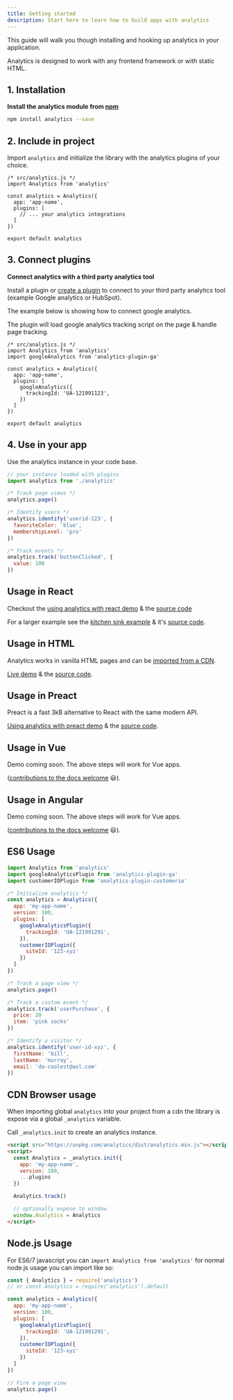 ```yaml
---
title: Getting started
description: Start here to learn how to build apps with analytics
---
```


This guide will walk you though installing and hooking up analytics in your application.

Analytics is designed to work with any frontend framework or with static HTML.

## 1. Installation

**Install the analytics module from [npm](https://www.npmjs.com/package/analytics)**

```bash
npm install analytics --save
```

## 2. Include in project

Import `analytics` and initialize the library with the analytics plugins of your choice.

```js{2}
/* src/analytics.js */
import Analytics from 'analytics'

const analytics = Analytics({
  app: 'app-name',
  plugins: [
    // ... your analytics integrations
  ]
})

export default analytics
```

## 3. Connect plugins

**Connect analytics with a third party analytics tool**

Install a plugin or [create a plugin](http://getanalytics.io/plugins/writing-plugins) to connect to your third party analytics tool (example Google analytics or HubSpot).

The example below is showing how to connect google analytics.

The plugin will load google analytics tracking script on the page & handle page tracking.

```js{7-11}
/* src/analytics.js */
import Analytics from 'analytics'
import googleAnalytics from 'analytics-plugin-ga'

const analytics = Analytics({
  app: 'app-name',
  plugins: [
    googleAnalytics({
      trackingId: 'UA-121991123',
    })
  ]
})

export default analytics
```

## 4. Use in your app

Use the analytics instance in your code base.

```js
// your instance loaded with plugins
import analytics from './analytics'

/* Track page views */
analytics.page()

/* Identify users */
analytics.identify('userid-123', {
  favoriteColor: 'blue',
  membershipLevel: 'pro'
})

/* Track events */
analytics.track('buttonClicked', {
  value: 100
})
```

## Usage in React

Checkout the [using analytics with react demo](https://analytics-react-example.netlify.com/) & the [source code](https://github.com/DavidWells/analytics/tree/master/examples/react)

For a larger example see the [kitchen sink example](https://analytics-demo.netlify.com) & it's [source code](https://github.com/DavidWells/analytics/tree/master/examples/demo).

## Usage in HTML

Analytics works in vanilla HTML pages and can be [imported from a CDN](#cdn-browser-usage).

[Live demo](https://analytics-html-example.netlify.com/) & the [source code](https://github.com/DavidWells/analytics/tree/master/examples/vanilla-html).

## Usage in Preact

Preact is a fast 3kB alternative to React with the same modern API.

[Using analytics with preact demo](https://analytics-preact-example.netlify.com/) & the [source code](https://github.com/DavidWells/analytics/tree/master/examples/preact).

## Usage in Vue

Demo coming soon. The above steps will work for Vue apps.

([contributions to the docs welcome](https://github.com/DavidWells/analytics/tree/master/examples) 😃).

## Usage in Angular

Demo coming soon. The above steps will work for Vue apps.

([contributions to the docs welcome](https://github.com/DavidWells/analytics/tree/master/examples) 😃).

## ES6 Usage

```js
import Analytics from 'analytics'
import googleAnalyticsPlugin from 'analytics-plugin-ga'
import customerIOPlugin from 'analytics-plugin-customerio'

/* Initialize analytics */
const analytics = Analytics({
  app: 'my-app-name',
  version: 100,
  plugins: [
    googleAnalyticsPlugin({
      trackingId: 'UA-121991291',
    }),
    customerIOPlugin({
      siteId: '123-xyz'
    })
  ]
})

/* Track a page view */
analytics.page()

/* Track a custom event */
analytics.track('userPurchase', {
  price: 20
  item: 'pink socks'
})

/* Identify a visitor */
analytics.identify('user-id-xyz', {
  firstName: 'bill',
  lastName: 'murray',
  email: 'da-coolest@aol.com'
})
```


## CDN Browser usage

When importing global `analytics` into your project from a cdn the library is expose via a global `_analytics` variable.

Call `_analytics.init` to create an analytics instance.

```html
<script src="https://unpkg.com/analytics/dist/analytics.min.js"></script>
<script>
  const Analytics = _analytics.init({
    app: 'my-app-name',
    version: 100,
    ...plugins
  })

  Analytics.track()

  // optionally expose to window
  window.Analytics = Analytics
</script>
```


## Node.js Usage


For ES6/7 javascript you can `import Analytics from 'analytics'` for normal node.js usage you can import like so:

```js
const { Analytics } = require('analytics')
// or const Analytics = require('analytics').default

const analytics = Analytics({
  app: 'my-app-name',
  version: 100,
  plugins: [
    googleAnalyticsPlugin({
      trackingId: 'UA-121991291',
    }),
    customerIOPlugin({
      siteId: '123-xyz'
    })
  ]
})

// Fire a page view
analytics.page()
```
